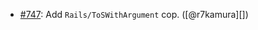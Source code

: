 * [#747](https://github.com/rubocop/rubocop-rails/pull/747): Add `Rails/ToSWithArgument` cop. ([@r7kamura][])
